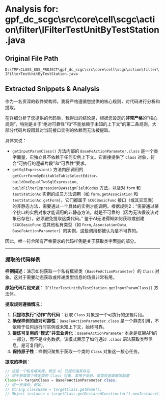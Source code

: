 # Analysis for: gpf_dc_scgc\src\core\cell\scgc\action\filter\IFilterTestUnitByTestStation.java

## Original File Path
`D:\TMP\CLASS_BUS_PROJECT\gpf_dc_scgc\src\core\cell\scgc\action\filter\IFilterTestUnitByTestStation.java`

## Extracted Snippets & Analysis
作为一名资深的软件架构师，我将严格遵循您提供的核心规则，对代码进行分析和提取。

在详细分析了您提供的代码后，我得出的结论是，根据您设定的**非常严格**的“核心规则”，特别是关于“绝对可靠性”和“不能依赖于未知的上下文”的第二条规则，大部分代码片段因其对当前接口实例的依赖而无法被提取。

具体来说：
*   `getInputParamClass()` 方法内部的 `BaseFeActionParameter.class` 是一个类字面量，它独立且不依赖于任何实例上下文。它直接提供了 `Class` 对象，符合“可执行的逻辑片段”和“可靠性”要求。
*   `getSqlExpression()` 方法内部调用的 `getCurrFormByEditableTableSelectEditor`、`buildOneEqualTwoSqlExpression`、`buildFilterExpressionByAssignFieldCodes` 方法，以及对 `form` 和 `testStationAc` 实例的成员方法调用（如 `form.getAssociation` 和 `testStationAc.getForm`），它们都属于 `SCGCBasicFunc` 接口（或其实现类）的非静态方法，需要通过一个具体的实例才能调用。根据规则2：“需要通过某个接口的实例对象才能调用的非静态方法，就是不可靠的（因为无法假设该对象已存在），必须避免提取这类代码。” 鉴于AI无法得知如何获取或创建 `SCGCBasicFunc` 或其他私有类型（如 `Form`, `AssociationData`, `BaseFeActionParameter`）的实例，这些调用都被认为是不可靠的。

因此，唯一符合所有严格要求的代码样例是关于获取类字面量的部分。

---

### 提取的代码样例

**样例描述**：演示如何获取一个私有框架类（`BaseFeActionParameter`）的 `Class` 对象。这对于需要动态获取或传递类型信息的场景非常有用。

**原始代码片段来源**：
`IFilterTestUnitByTestStation.getInputParamClass()` 方法体。

**提取规则遵循情况**：
1.  **只提取执行“动作”的代码**：获取 `Class` 对象是一个可执行的逻辑片段。
2.  **确保样例的绝对可靠性**：`BaseFeActionParameter.class` 是一个静态引用，不依赖于任何运行时实例或未知上下文，始终可靠。
3.  **提炼可复用的“模式”并去业务化**：`BaseFeActionParameter` 本身是框架API的一部分，而不是业务数据。该模式展示了如何通过 `.class` 语法获取类型信息，是可复用的。
4.  **保持原子性**：样例只聚焦于获取一个类的 `Class` 对象这一核心任务。

**提取的样例**：

```java
// 这是一个私有框架类，假设 AI 已经知道其存在
// 用于获取某个特定类的 Class 对象，常用于反射、类型检查或框架配置
Class<?> targetClass = BaseFeActionParameter.class;
// 进一步操作，例如：
// String className = targetClass.getName();
// Object instance = targetClass.getDeclaredConstructor().newInstance();
```